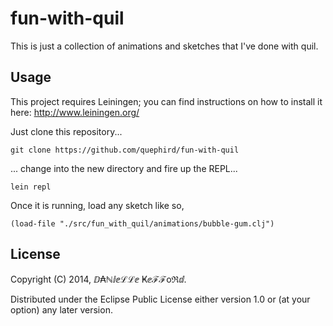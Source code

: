 # fun-with-quil

This is just a collection of animations and sketches that I've done with quil.

## Usage

This project requires Leiningen; you can find instructions on how to install it here: http://www.leiningen.org/

Just clone this repository...

    git clone https://github.com/quephird/fun-with-quil
  
... change into the new directory and fire up the REPL...

    lein repl
  
Once it is running, load any sketch like so,

    (load-file "./src/fun_with_quil/animations/bubble-gum.clj")

## License

Copyright (C) 2014, ⅅ₳ℕⅈⅇℒℒⅇ Ҝⅇℱℱoℜⅆ.

Distributed under the Eclipse Public License either version 1.0 or (at
your option) any later version.
